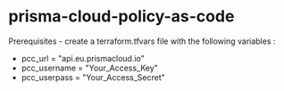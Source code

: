 # prisma-cloud-policy-as-code

Prerequisites - create a terraform.tfvars file with the following variables :
* pcc_url = "api.eu.prismacloud.io"
* pcc_username = "Your_Access_Key"
* pcc_userpass = "Your_Access_Secret"